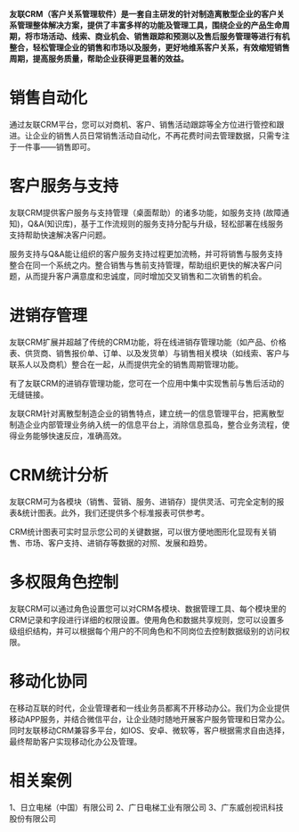 **友联CRM（客户关系管理软件）是一套自主研发的针对制造离散型企业的客户关系管理整体解决方案，提供了丰富多样的功能及管理工具，围绕企业的产品生命周期，将市场活动、线索、商业机会、销售跟踪和预测以及售后服务管理等进行有机整合，轻松管理企业的销售和市场以及服务，更好地维系客户关系，有效缩短销售周期，提高服务质量，帮助企业获得更显著的效益。**

# 销售自动化

通过友联CRM平台，您可以对商机、客户、销售活动跟踪等全方位进行管控和跟进。让企业的销售人员日常销售活动自动化，不再花费时间去管理数据，只需专注于一件事——销售即可。

# 客户服务与支持

友联CRM提供客户服务与支持管理（桌面帮助）的诸多功能，如服务支持 (故障通知)，Q&A(知识库)，基于工作流规则的服务支持分配与升级，轻松部署在线服务支持帮助快速解决客户问题。

服务支持与Q&A能让组织的客户服务支持过程更加流畅，并可将销售与服务支持整合在同一个系统之内。整合销售与售前支持管理，帮助组织更快的解决客户问题，从而提升客户满意度和忠诚度，同时增加交叉销售和二次销售的机会。

# 进销存管理

友联CRM扩展并超越了传统的CRM功能，将在线进销存管理功能（如产品、价格表、供货商、销售报价单、订单、以及发货单）与销售相关模块（如线索、客户与联系人以及商机）整合在一起，从而提供完全的销售周期管理功能。

有了友联CRM的进销存管理功能，您可在一个应用中集中实现售前与售后活动的无缝链接。

友联CRM针对离散型制造企业的销售特点，建立统一的信息管理平台，把离散型制造企业内部管理业务纳入统一的信息平台上，消除信息孤岛，整合业务流程，使得业务能够快速反应，准确高效。

# CRM统计分析

友联CRM可为各模块（销售、营销、服务、进销存）提供灵活、可完全定制的报表&统计图表。此外，我们还提供多个标准报表可供参考。

CRM统计图表可实时显示您公司的关键数据，可以很方便地图形化显现有关销售、市场、客户支持、进销存等数据的对照、发展和趋势。

# 多权限角色控制

友联CRM可以通过角色设置您可以对CRM各模块、数据管理工具、每个模块里的CRM记录和字段进行详细的权限设置。使用角色和数据共享规则，您可以设置多级组织结构，并可以根据每个用户的不同角色和不同岗位去控制数据级别的访问权限。

# 移动化协同

在移动互联的时代，企业管理者和一线业务员都离不开移动办公。我们为企业提供移动APP服务，并结合微信平台，让企业随时随地开展客户服务管理和日常办公。同时友联移动CRM兼容多平台，如IOS、安卓、微软等，客户根据需求自由选择，最终帮助客户实现移动化办公及管理。

# 相关案例

  1、日立电梯（中国）有限公司
  2、广日电梯工业有限公司
  3、广东威创视讯科技股份有限公司
